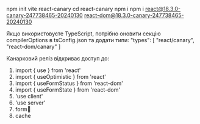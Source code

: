 npm init vite react-canary
cd react-canary
npm i
npm i react@18.3.0-canary-247738465-20240130 react-dom@18.3.0-canary-247738465-20240130

Якщо використовуєте TypeScript, потрібно оновити секцію compilerOptions в tsConfig.json та додати типи: "types": [ "react/canary", "react-dom/canary" ]

Канарковий реліз відкриває доступ до:

1. import { use } from 'react'
2. import { useOptimistic } from 'react'
3. import { useFormStatus } from 'react-dom'
4. import { useFormState } from 'react-dom'
5. 'use client'
6. 'use server'
7. form🤯
8. cache
